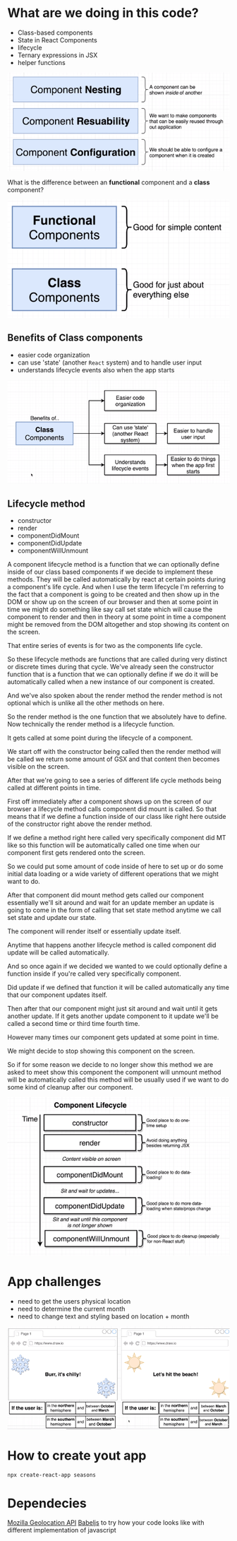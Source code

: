 # What are we doing in this code?

- Class-based components
- State in React Components
- lifecycle
- Ternary expressions in JSX
- helper functions

![](https://github.com/erossini/ReactJsTutorial/blob/master/03-jsx/images/components.png)

What is the difference between an **functional** component and a **class** component?

![](https://github.com/erossini/ReactJsTutorial/blob/master/03-jsx/images/function-or-component.png)

## Benefits of Class components

- easier code organization
- can use 'state' (another `React` system) and to handle user input
- understands lifecycle events also when the app starts

![](https://github.com/erossini/ReactJsTutorial/blob/master/03-jsx/images/Class-component.png)

## Lifecycle method

- constructor
- render
- componentDidMount
- componentDidUpdate
- componentWillUnmount

A component lifecycle method is a function that we can optionally define inside of our class based components if we decide to implement these methods. They will be called automatically by react at certain points during a component's life cycle. And when I use the term lifecycle I'm referring to the fact that a component is going to be created and then show up in the DOM or show up on the screen of our browser and then at some point in time we might do something like say call set state which will cause the component to render and then in theory at some point in time a component might be removed from the DOM altogether and stop showing its content on the screen.

That entire series of events is for two as the components life cycle.

So these lifecycle methods are functions that are called during very distinct or discrete times during that cycle. We've already seen the constructor function that is a function that we can optionally define if we do it will be automatically called when a new instance of our component is created.

And we've also spoken about the render method the render method is not optional which is unlike all the other methods on here.

So the render method is the one function that we absolutely have to define. Now technically the render method is a lifecycle function.

It gets called at some point during the lifecycle of a component.

We start off with the constructor being called then the render method will be called we return some amount of GSX and that content then becomes visible on the screen.

After that we're going to see a series of different life cycle methods being called at different points in time.

First off immediately after a component shows up on the screen of our browser a lifecycle method calls component did mount is called. So that means that if we define a function inside of our class like right here outside of the constructor right above the render method.

If we define a method right here called very specifically component did MT like so this function will be automatically called one time when our component first gets rendered onto the screen.

So we could put some amount of code inside of here to set up or do some initial data loading or a wide variety of different operations that we might want to do.

After that component did mount method gets called our component essentially we'll sit around and wait for an update member an update is going to come in the form of calling that set state method anytime we call set state and update our state.

The component will render itself or essentially update itself.

Anytime that happens another lifecycle method is called component did update will be called automatically.

And so once again if we decided we wanted to we could optionally define a function inside if you're called very specifically component.

Did update if we defined that function it will be called automatically any time that our component updates itself.

Then after that our component might just sit around and wait until it gets another update. If it gets another update component to it update we'll be called a second time or third time fourth time.

However many times our component gets updated at some point in time.

We might decide to stop showing this component on the screen.

So if for some reason we decide to no longer show this method we are asked to meet show this component the component will unmount method will be automatically called this method will be usually used if we want to do some kind of cleanup after our component. 

![](https://github.com/erossini/ReactJsTutorial/blob/master/03-jsx/images/lifecycle.png)

# App challenges

- need to get the users physical location
- need to determine the current month
- need to change text and styling based on location + month

![](https://github.com/erossini/ReactJsTutorial/blob/master/03-jsx/images/result1.png)

# How to create yout app

```
npx create-react-app seasons
```

# Dependecies

[Mozilla Geolocation API](https://developer.mozilla.org/en-US/docs/Web/API/Geolocation_API)
[Babeljs](https://babeljs.io/) to try how your code looks like with different implementation of javascript
